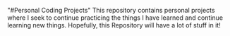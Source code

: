 "#Personal Coding Projects"
This repository contains personal projects where I seek to continue practicing the things I have learned and continue
learning new things. Hopefully, this Repository will have a lot of stuff in it! 
